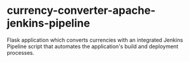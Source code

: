 # currency-converter-apache-jenkins-pipeline
Flask application which converts currencies with an integrated Jenkins Pipeline script that automates the application's build and deployment processes.
